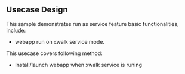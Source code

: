 ## Usecase Design

This sample demonstrates run as service feature basic functionalities, include:

* webapp run on xwalk service mode.

This usecase covers following method:

* Install/launch webapp when xwalk service is runing
